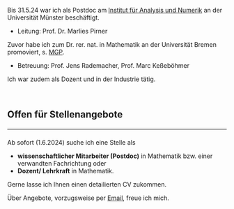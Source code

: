 Bis 31.5.24 war ich als Postdoc am <a href="https://www.uni-muenster.de/AMM/institute.shtml">Institut für Analysis und Numerik</a> an der Universität Münster</li> beschäftigt.<br>
<ul>
<li>Leitung: Prof. Dr. Marlies Pirner</li>
</ul>


Zuvor habe ich zum Dr. rer. nat. in Mathematik an der Universität Bremen promoviert, s. <a href="https://www.mathgenealogy.org/id.php?id=277103">MGP</a>.<br>
<ul>
<li>Betreuung: Prof. Jens Rademacher, Prof. Marc Keßeböhmer</li>
</ul>

Ich war zudem als Dozent und in der Industrie tätig.

<br>

## Offen für Stellenangebote <hr>
Ab sofort (1.6.2024) suche ich eine Stelle als 
<ul>
<li> <b>wissenschaftlicher Mitarbeiter (Postdoc)</b> in Mathematik bzw. einer verwandten Fachrichtung oder </li>
<li> <b>Dozent/ Lehrkraft</b> in Mathematik.</li>
</ul>
Gerne lasse ich Ihnen einen detailierten CV zukommen.

Über Angebote, vorzugsweise per <a href="mailto:ulbrich.dennis@t-online.de">Email</a>, freue ich mich.

 






